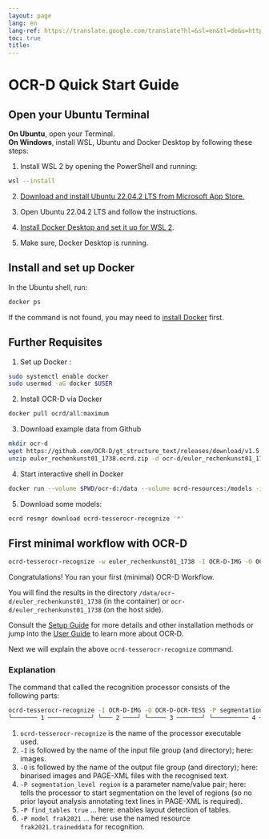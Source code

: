 ```yaml
---
layout: page
lang: en
lang-ref: https://translate.google.com/translate?hl=&sl=en&tl=de&u=https%3A%2F%2Focr-d.de%2Fen%2Fstart
toc: true
title: 
---
```


# OCR-D Quick Start Guide

## Open your Ubuntu Terminal

**On Ubuntu**, open your Terminal.<br>
**On Windows**, install WSL, Ubuntu and Docker Desktop by following these steps:

1. Install WSL 2 by opening the PowerShell and running:
```sh
wsl --install
```
2. [Download and install Ubuntu 22.04.2 LTS from Microsoft App Store.](https://www.microsoft.com/store/productId/9PN20MSR04DW)

3. Open Ubuntu 22.04.2 LTS and follow the instructions.

4. [Install Docker Desktop and set it up for WSL 2](https://docs.docker.com/desktop/wsl/). 

5. Make sure, Docker Desktop is running.

## Install and set up Docker

In the Ubuntu shell, run:
```sh
docker ps
```
If the command is not found, you may need to 
[install Docker](https://docs.docker.com/install/linux/docker-ce/ubuntu/#install-using-the-repository) first.

## Further Requisites

1. Set up Docker :
 ```sh
sudo systemctl enable docker
sudo usermod -aG docker $USER
 ```
2. Install OCR-D via Docker
```sh
docker pull ocrd/all:maximum
```
3. Download example data from Github
```sh
mkdir ocr-d
wget https://github.com/OCR-D/gt_structure_text/releases/download/v1.5.0/euler_rechenkunst01_1738.ocrd.zip
unzip euler_rechenkunst01_1738.ocrd.zip -d ocr-d/euler_rechenkunst01_1738
```
4. Start interactive shell in Docker
```sh
docker run --volume $PWD/ocr-d:/data --volume ocrd-resources:/models -it ocrd/all:maximum bash
```
5. Download some models:
```sh
ocrd resmgr download ocrd-tesserocr-recognize '*'
```

## First minimal workflow with OCR-D

```sh
ocrd-tesserocr-recognize -w euler_rechenkunst01_1738 -I OCR-D-IMG -O OCR-D-OCR-TESS -P segmentation_level region -P find_tables true -P model frak2021
```

Congratulations! You ran your first (minimal) OCR-D Workflow. 

You will find the results in the directory
`/data/ocr-d/euler_rechenkunst01_1738` (in the container) or
`ocr-d/euler_rechenkunst01_1738` (on the host side).

Consult the [Setup Guide](/en/setup) for more details and other installation methods or jump into the 
[User Guide](/en/user_guide) to learn more about OCR&#8209;D. 

Next we will explain the above `ocrd-tesserocr-recognize` command.

### Explanation

The command that called the recognition processor consists of the following parts:
```sh
ocrd-tesserocr-recognize -I OCR-D-IMG -O OCR-D-OCR-TESS -P segmentation_level region -P find_tables true -P model frak2021
╰─────── 1 ────────────╯ ╰─── 2 ────╯ ╰───── 3 ───────╯ ╰────────── 4 ─────────────╯ ╰────── 5 ────────╯ ╰───── 6 ───────╯
```
1. `ocrd-tesserocr-recognize` is the name of the processor executable used.
2. `-I` is followed by the name of the input file group (and directory); 
    here: images.
3. `-O` is followed by the name of the output file group (and directory); 
    here: binarised images and PAGE-XML files with the recognised text.
4. `-P segmentation_level region` is a parameter name/value pair; 
    here: tells the processor to start segmentation on the level of regions
    (so no prior layout analysis annotating text lines in PAGE-XML is required).
5. `-P find_tables true` ...
    here: enables layout detection of tables.
6. `-P model frak2021` ...
    here: use the named resource `frak2021.traineddata` for recognition.
